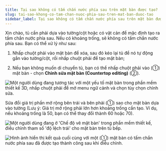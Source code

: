 ```yaml
---
title: Tại sao không có tấm chắn nước phía sau trên mặt bàn được tạo?
slug: tai-sao-khong-co-tam-chan-nuoc-phia-sau-tren-mat-ban-duoc-tao
sidebar_label: Tại sao không có tấm chắn nước phía sau trên mặt bàn được tạo?
---
```


Xin chào, tủ cần phải dựa vào tường/cột hoặc có vật cản để mặc định tạo ra tấm chắn nước phía sau. Nếu có khoảng trống, sẽ không có tấm chắn nước phía sau. Bạn có thể xử lý như sau:

1. Nhấp chuột phải vào mặt bàn để xóa, sau đó kéo lại tủ để nó tự động gắn vào tường/cột, rồi nhấp chuột phải để tạo mặt bàn;

2. Nếu bạn không muốn di chuyển tủ, bạn có thể nhấp chuột phải vào (①) mặt bàn - chọn **Chỉnh sửa mặt bàn (Countertop editing)** (②).

![Một người dùng đang tương tác với một yếu tố mặt bàn trong phần mềm thiết kế 3D, nhấp chuột phải để mở menu ngữ cảnh và chọn tùy chọn chỉnh sửa.](https://storage.googleapis.com/jegavn_kb/images/bc2785f7-5df9-46e9-9af1-4daf27afaf75.png)

Sửa đổi giá trị phần mở rộng bên trái và bên phải (①) sao cho mặt bàn dựa vào tường (Lưu ý: Giá trị mở rộng phải lớn hơn khoảng trống cần tạo. Ví dụ, nếu khoảng trống là 50, bạn có thể thay đổi thành 60 hoặc 70).

![Một người dùng đang ở 'Chế độ vẽ mặt bàn' trong phần mềm thiết kế, điều chỉnh tham số 'độ lệch trái' cho mặt bàn trên tủ bếp.](https://storage.googleapis.com/jegavn_kb/images/6fb28fcd-0830-4f95-983d-6aa40e656111.png)

![Hình ảnh hiển thị kết quả cuối cùng với một (①) mặt bàn có tấm chắn nước phía sau đã được tạo thành công sau khi điều chỉnh.](https://storage.googleapis.com/jegavn_kb/images/13de33dd-e8a1-4d1b-8ef8-ba5084c1658c.png)